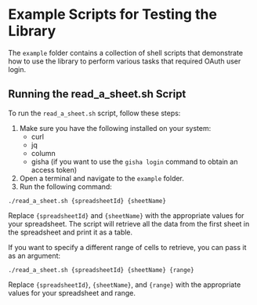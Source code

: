 # Example Scripts for Testing the Library

The `example` folder contains a collection of shell scripts that demonstrate how to use the library to perform various tasks that required OAuth user login.

## Running the read_a_sheet.sh Script

To run the `read_a_sheet.sh` script, follow these steps:

1. Make sure you have the following installed on your system:
   - curl
   - jq
   - column
   - gisha (if you want to use the `gisha login` command to obtain an access token)
2. Open a terminal and navigate to the `example` folder.
3. Run the following command:
```
./read_a_sheet.sh {spreadsheetId} {sheetName}
```

Replace `{spreadsheetId}` and `{sheetName}` with the appropriate values for your spreadsheet. The script will retrieve all the data from the first sheet in the spreadsheet and print it as a table.

If you want to specify a different range of cells to retrieve, you can pass it as an argument:

```
./read_a_sheet.sh {spreadsheetId} {sheetName} {range}
```

Replace `{spreadsheetId}`, `{sheetName}`, and `{range}` with the appropriate values for your spreadsheet and range.